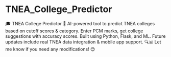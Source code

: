 # TNEA_College_Predictor
🎓 TNEA College Predictor 🚀 AI-powered tool to predict TNEA colleges based on cutoff scores &amp; category. Enter PCM marks, get college suggestions with accuracy scores. Built using Python, Flask, and ML. Future updates include real TNEA data integration &amp; mobile app support. 🔍📊  Let me know if you need any modifications! 😊
